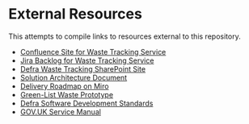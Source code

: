 # External Resources

This attempts to compile links to resources external to this repository.

- [Confluence Site for Waste Tracking Service][1]
- [Jira Backlog for Waste Tracking Service][2]
- [Defra Waste Tracking SharePoint Site][3]
- [Solution Architecture Document][4]
- [Delivery Roadmap on Miro][5]
- [Green-List Waste Prototype][6]
- [Defra Software Development Standards][7]
- [GOV.UK Service Manual][8]

[1]: https://eaflood.atlassian.net/wiki/spaces/WTPG/overview
[2]: https://eaflood.atlassian.net/jira/software/c/projects/WTG/boards/970/backlog
[3]: https://defra.sharepoint.com/:f:/r/sites/ea-leg-djw/WasteTrack/Shared%20Documents/WT%20Phase%204%20Hitachi%20Build?csf=1&web=1&e=w0zFPY
[4]: https://hsdyn.sharepoint.com/:w:/s/SERP-WasteTrackingProgramme/ETmaTRlitjpOgshxIVz10hYBlGn_9YFygurBvsWUrdKizA?e=Zxxi0z
[5]: https://miro.com/app/board/uXjVPq30KOs=/
[6]: https://eaflood.atlassian.net/wiki/spaces/WTPG/pages/4130701322/GLW+prototype
[7]: https://github.com/DEFRA/software-development-standards
[8]: https://www.gov.uk/service-manual

